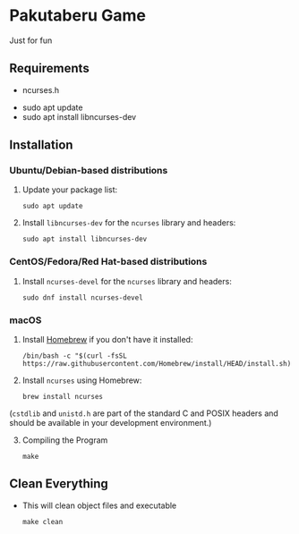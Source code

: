 # Pakutaberu Game
Just for fun

## Requirements
- ncurses.h

* sudo apt update
* sudo apt install libncurses-dev

## Installation

### Ubuntu/Debian-based distributions
1. Update your package list:
    ```shell
    sudo apt update
    ```
2. Install `libncurses-dev` for the `ncurses` library and headers:
    ```shell
    sudo apt install libncurses-dev
    ```

### CentOS/Fedora/Red Hat-based distributions
1. Install `ncurses-devel` for the `ncurses` library and headers:
    ```shell
    sudo dnf install ncurses-devel
    ```

### macOS
1. Install [Homebrew](https://brew.sh/) if you don't have it installed:
    ```shell
    /bin/bash -c "$(curl -fsSL https://raw.githubusercontent.com/Homebrew/install/HEAD/install.sh)"
    ```

2. Install `ncurses` using Homebrew:
    ```shell
    brew install ncurses
    ```
(`cstdlib` and `unistd.h` are part of the standard C and POSIX headers and should be available in your development environment.)

3. Compiling the Program
    ```shell
    make
    ```


## Clean Everything
- This will clean object files and executable
    ```shell
    make clean
    ```
